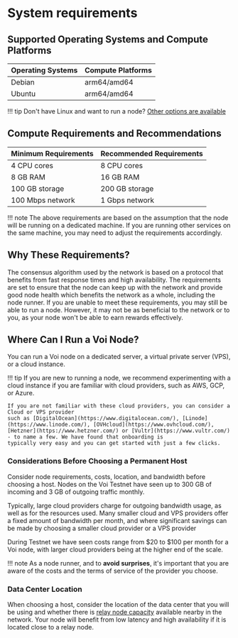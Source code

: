 # System requirements

## Supported Operating Systems and Compute Platforms

| Operating Systems | Compute Platforms |
|-------------------|-------------------|
| Debian            | arm64/amd64       |
| Ubuntu            | arm64/amd64       |

!!! tip
    Don't have Linux and want to run a node? [Other options are available](../../getting-started/introduction/)

## Compute Requirements and Recommendations

| Minimum Requirements | Recommended Requirements |
|----------------------|--------------------------|
| 4 CPU cores          | 8 CPU cores              |
| 8 GB RAM             | 16 GB RAM                |
| 100 GB storage       | 200 GB storage           |
| 100 Mbps network     | 1 Gbps network           |

!!! note
    The above requirements are based on the assumption that the node will be running on a dedicated machine.
    If you are running other services on the same machine, you may need to adjust the requirements accordingly.

## Why These Requirements?

The consensus algorithm used by the network is based on a protocol
that benefits from fast response times and high availability.
The requirements are set to ensure that the node can keep up with the network and provide good node health which
benefits the network as a whole, including the node runner.
If you are unable to meet these requirements, you may still be able to run a node.
However, it may not be as beneficial to the network or to you,
as your node won't be able to earn rewards effectively.

## Where Can I Run a Voi Node?

You can run a Voi node on a dedicated server, a virtual private server (VPS), or a cloud instance.

!!! tip
    If you are new to running a node,
    we recommend experimenting with a cloud instance if you are familiar with cloud providers, such as AWS, GCP, or Azure.

    If you are not familiar with these cloud providers, you can consider a Cloud or VPS provider
    such as [DigitalOcean](https://www.digitalocean.com/), [Linode](https://www.linode.com/), [OVHcloud](https://www.ovhcloud.com/), [Hetzner](https://www.hetzner.com/) or [Vultr](https://www.vultr.com/) - to name a few. We have found that onboarding is
    typically very easy and you can get started with just a few clicks.

### Considerations Before Choosing a Permanent Host

Consider node requirements, costs, location, and bandwidth before choosing a host.
Nodes on the Voi Testnet have seen up to 300 GB of incoming and 3 GB of outgoing traffic monthly.

Typically, large cloud providers charge for outgoing bandwidth usage, as well as for the resources used.
Many smaller cloud and VPS providers offer a fixed amount of bandwidth per month,
and where significant savings can be made by choosing a smaller cloud provider or a VPS provider

During Testnet we have seen costs range from $20 to $100 per month for a Voi node,
with larger cloud providers being at the higher end of the scale.

!!! note
    As a node runner, and to **avoid surprises**, it's important that you are aware of the costs
    and the terms of service of the provider you choose.

### Data Center Location

When choosing a host,
consider the location of the data center that you will be using
and whether there is [relay node capacity](https://g.testnet.voi.nodly.io/d/b315a644-1dfa-47cc-ae1e-8cf4f80a72d1/voi-master-dashboard?orgId=1&refresh=10s)
available nearby in the network.
Your node will benefit from low latency and high availability if it is located close to a relay node.

